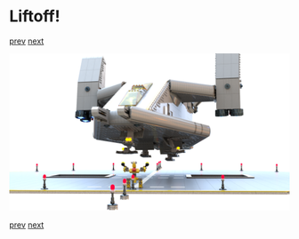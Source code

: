 # Liftoff!

[prev](02-liftoff-prep-ramp.md) [next](04-liftoff-retracting-landing-gear.md)

![](03-liftoff.png)

[prev](02-liftoff-prep-ramp.md) [next](04-liftoff-retracting-landing-gear.md)
